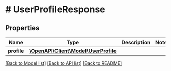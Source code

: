 # # UserProfileResponse

## Properties

Name | Type | Description | Notes
------------ | ------------- | ------------- | -------------
**profile** | [**\OpenAPI\Client\Model\UserProfile**](UserProfile.md) |  |

[[Back to Model list]](../../README.md#models) [[Back to API list]](../../README.md#endpoints) [[Back to README]](../../README.md)
